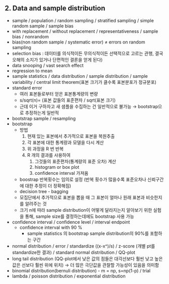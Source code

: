 ## 2. Data and sample distribution

- sample / population / random sampling / stratified sampling / simple random sample / sample bias
- with replacement / without replacement / representativeness / sample bias / nonrandom
- bias(non random sample / systematic error) ≠ errors on random sampling
- selection bias : 데이터를 의식적이든 무의식적이든 선택적으로 고르는 관행, 결국 오해의 소지가 있거나 단편적인 결론을 얻게 된다)
- data snooping / vast search effect
- regression to mean
- sample statistics / data distribution / sample distribution / sample variability / central limit theorem(표본 크기가 클수록 표본분포가 정규분포)
- standard error
    - 여러 표본들로부터 얻은 표본통계량의 변량
    - s/sqrt(n)= (표본 값들의 표준편차 / sqrt(표본 크기)
    - 근데 이거 구하자고 새 샘플을 수집하는 건 일반적으로 불가능 → bootstrap으로 추정하는게 일반적
- bootstrap sample / resampling
- bootstrap
    - 방법
        1. 현재 있는 표본에서 추가적으로 표본을 복원추출
        2. 각 표본에 대한 통계량과 모델을 다시 계산
        3. 위 과정을 R 번 반복
        4. R 개의 결과를 사용하여
            1. 그것들의 표준편차(통계량의 표준 오차) 계산
            2. histogram or box plot
            3. confidence interval 가져옴
    - boostrap 반복횟수는 임의로 설정 (반복 횟수가 많을수록 표준오차나 신뢰구간에 대한 추정이 더 정확해짐)
    - decision tree - bagging
    - 모집단에서 추가적으로 표본을 뽑을 때 그 표본이 얼마나 원래 표본과 비슷한지를 알려주는 것
    - 크기 n에 따라 sample distribution이 어떻게 달라지는지 알아보기 위한 실험을 통해, sample size를 결정하는데에도 bootstrap 사용 가능
- confidence interval / confidence level / interval endpoint
    - confidence interval with 90 %
        - sample statistics 의 bootstrap sample distribution의 90%를 포함하는 구간
- normal distribution / error / standardize ((x-x^)/s) / z-score (개별 pt를 standardize한 결과) / standard normal distribution / QQ-plot
- long tail distribution (QQ-plot에서 낮은 값의 점들은 대각선보다 훨씬 낮고 높은 값은 선보다 훨씬 위에 위치) → 더 많은 극단값을 관찰할 가능성이 있음을 의미함
- binomial distribution(bernuli distribution) - m = np, s=np(1-p) / trial
- lambda / poisson distribution / exponential distribution